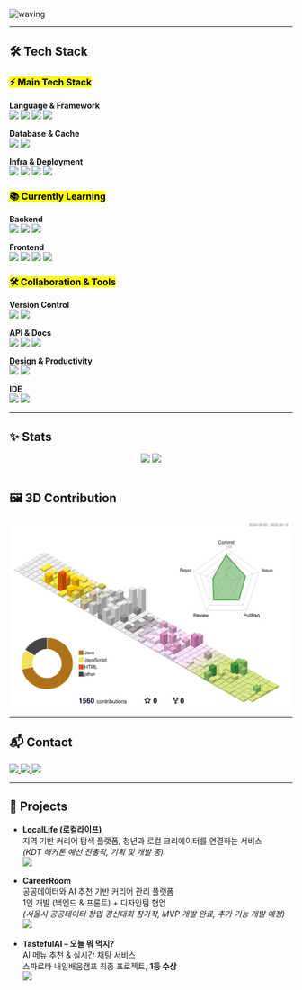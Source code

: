 <!--Title-->
![waving](https://capsule-render.vercel.app/api?type=waving&height=200&text=JIYOON&fontAlign=50&fontAlignY=40&color=gradient)

---

## 🛠 Tech Stack

<!-- Main Tech Stack -->
<h3 align="left"><mark> ⚡ Main Tech Stack </mark></h3>

**Language & Framework**  
<img src="https://img.shields.io/badge/Java-007396?style=for-the-badge&logo=java&logoColor=white"/>
<img src="https://img.shields.io/badge/SpringBoot-6DB33F?style=for-the-badge&logo=springboot&logoColor=white"/>
<img src="https://img.shields.io/badge/SpringSecurity-6DB33F?style=for-the-badge&logo=springsecurity&logoColor=white"/>
<img src="https://img.shields.io/badge/JPA/Hibernate-59666C?style=for-the-badge&logo=hibernate&logoColor=white"/>

**Database & Cache**  
<img src="https://img.shields.io/badge/MySQL-4479A1?style=for-the-badge&logo=mysql&logoColor=white"/>
<img src="https://img.shields.io/badge/Redis-DC382D?style=for-the-badge&logo=redis&logoColor=white"/>

**Infra & Deployment**  
<img src="https://img.shields.io/badge/AWS-232F3E?style=for-the-badge&logo=amazonaws&logoColor=white"/>
<img src="https://img.shields.io/badge/Vercel-000000?style=for-the-badge&logo=vercel&logoColor=white"/>
<img src="https://img.shields.io/badge/Docker-2496ED?style=for-the-badge&logo=docker&logoColor=white"/>
<img src="https://img.shields.io/badge/GitHub Actions-2088FF?style=for-the-badge&logo=githubactions&logoColor=white"/>

<!-- Currently Learning -->
<h3 align="left"><mark>📚 Currently Learning</mark></h3>

**Backend**  
<img src="https://img.shields.io/badge/QueryDSL-0078C0?style=for-the-badge&logo=graphql&logoColor=white"/>
<img src="https://img.shields.io/badge/Spring Batch-6DB33F?style=for-the-badge&logo=spring&logoColor=white"/>
<img src="https://img.shields.io/badge/WebSocket-010101?style=for-the-badge&logo=websocket&logoColor=white"/>

**Frontend**  
<img src="https://img.shields.io/badge/React-61DAFB?style=for-the-badge&logo=react&logoColor=black"/>
<img src="https://img.shields.io/badge/React Native-61DAFB?style=for-the-badge&logo=react&logoColor=black"/>
<img src="https://img.shields.io/badge/TypeScript-3178C6?style=for-the-badge&logo=typescript&logoColor=white"/>
<img src="https://img.shields.io/badge/jQuery-0769AD?style=for-the-badge&logo=jquery&logoColor=white"/>

<!-- Collaboration & Tools -->
<h3 align="left"><mark>🛠 Collaboration & Tools</mark></h3>

**Version Control**  
<img src="https://img.shields.io/badge/Git-F05032?style=for-the-badge&logo=git&logoColor=white"/>
<img src="https://img.shields.io/badge/GitHub-181717?style=for-the-badge&logo=github&logoColor=white"/>

**API & Docs**  
<img src="https://img.shields.io/badge/Swagger-85EA2D?style=for-the-badge&logo=swagger&logoColor=black"/>
<img src="https://img.shields.io/badge/Postman-FF6C37?style=for-the-badge&logo=postman&logoColor=white"/>
<img src="https://img.shields.io/badge/dbdiagram-1B72BE?style=for-the-badge&logo=diagramsdotnet&logoColor=white"/>

**Design & Productivity**  
<img src="https://img.shields.io/badge/Figma-F24E1E?style=for-the-badge&logo=figma&logoColor=white"/>
<img src="https://img.shields.io/badge/Notion-000000?style=for-the-badge&logo=notion&logoColor=white"/>

**IDE**  
<img src="https://img.shields.io/badge/IntelliJ IDEA-000000?style=for-the-badge&logo=intellijidea&logoColor=white"/>
<img src="https://img.shields.io/badge/VS Code-007ACC?style=for-the-badge&logo=visualstudiocode&logoColor=white"/>

---

## ✨ Stats

<div align="center">
  <img src="https://github-readme-stats.vercel.app/api?username=jiyoon0000&bg_color=30,dff6ff,e6e6fa&title_color=444444&text_color=444444" height="165px"/>
  <img src="https://github-readme-stats.vercel.app/api/top-langs/?username=jiyoon0000&layout=compact&bg_color=30,dff6ff,e6e6fa&title_color=444444&text_color=444444" height="200px"/>
</div>

<br>

## 🖼 3D Contribution

![GitHub 3D Contribution](./profile-3d-contrib/profile-season-animate.svg?v=2)

---

## 📬 Contact

<div align="left">
  <a href="mailto:rlawldbs9128@gmail.com">
    <img src="https://img.shields.io/badge/Email-rlawldbs9128@gmail.com-dff6ff?style=for-the-badge&logo=gmail&logoColor=white"/>
  </a>
  <a href="https://jy3574.tistory.com" target="_blank">
    <img src="https://img.shields.io/badge/Blog-Tistory-e6e6fa?style=for-the-badge&logo=blogger&logoColor=white"/>
  </a>
  <a href="https://github.com/jiyoon0000" target="_blank">
    <img src="https://img.shields.io/badge/GitHub-fffde7?style=for-the-badge&logo=github&logoColor=444444"/>
  </a>
</div>

---

## 📂 Projects

- **LocalLife (로컬라이프)**  
  지역 기반 커리어 탐색 플랫폼, 청년과 로컬 크리에이터를 연결하는 서비스  
  *(KDT 해커톤 예선 진출작, 기획 및 개발 중)*  
  <a href="https://github.com/orgs/salayo-team/repositories" target="_blank">
    <img src="https://img.shields.io/badge/GitHub Repo-cccccc?style=for-the-badge&logo=github&logoColor=444444"/>
  </a>

- **CareerRoom**  
  공공데이터와 AI 추천 기반 커리어 관리 플랫폼  
  1인 개발 (백엔드 & 프론트) + 디자인팀 협업  
  *(서울시 공공데이터 창업 경신대회 참가작, MVP 개발 완료, 추가 기능 개발 예정)*   
  <a href="https://github.com/jiyoon0000/career" target="_blank">
    <img src="https://img.shields.io/badge/GitHub Repo-cccccc?style=for-the-badge&logo=github&logoColor=444444"/>
  </a>

- **TastefulAI – 오늘 뭐 먹지?**  
  AI 메뉴 추천 & 실시간 채팅 서비스  
  스파르타 내일배움캠프 최종 프로젝트, **1등 수상**  
  <a href="https://github.com/tasteful-ai/tasteful-ai" target="_blank">
    <img src="https://img.shields.io/badge/GitHub Repo-cccccc?style=for-the-badge&logo=github&logoColor=444444"/>
  </a>
